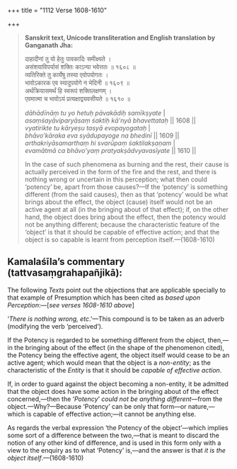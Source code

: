 +++
title = "1112 Verse 1608-1610"

+++
> **Sanskrit text, Unicode transliteration and English translation by Ganganath Jha:** 
>
> दाहादीनां तु यो हेतुः पावकादिः समीक्ष्यते ।  
> असंशयाविपर्यासं शक्तिः काऽन्या भवेत्ततः ॥ १६०८ ॥  
> व्यतिरिक्ते तु कार्येषु तस्या एवोपयोगतः ।  
> भावोऽकारक एव स्यादुपयोगे न भेदिनी ॥ १६०९ ॥  
> अर्थक्रियासमर्थं हि स्वरूपं शक्तिलक्षणम् ।  
> एवमात्मा च भावोऽयं प्रत्यक्षाद्व्यवसीयते ॥ १६१० ॥ 
>
> *dāhādīnāṃ tu yo hetuḥ pāvakādiḥ samīkṣyate* \|  
> *asaṃśayāviparyāsaṃ śaktiḥ kā'nyā bhavettataḥ* \|\| 1608 \|\|  
> *vyatirikte tu kāryeṣu tasyā evopayogataḥ* \|  
> *bhāvo'kāraka eva syādupayoge na bhedinī* \|\| 1609 \|\|  
> *arthakriyāsamarthaṃ hi svarūpaṃ śaktilakṣaṇam* \|  
> *evamātmā ca bhāvo'yaṃ pratyakṣādvyavasīyate* \|\| 1610 \|\| 
>
> In the case of such phenomena as burning and the rest, their cause is actually perceived in the form of the fire and the rest, and there is nothing wrong or uncertain in this perception; what then could ‘potency’ be, apart from those causes?—If the ‘potency’ is something different (from the said causes), then as that ‘potency’ would be what brings about the effect, the object (cause) itself would not be an active agent at all (in the bringing about of that effect); if, on the other hand, the object does bring about the effect, then the potency would not be anything different; because the characteristic feature of the ‘object’ is that it should be capable of effective action; and that the object is so capable is learnt from perception itself.—(1608-1610)



## Kamalaśīla’s commentary (tattvasaṃgrahapañjikā):

The following *Texts* point out the objections that are applicable specially to that example of Presumption which has been cited as *based upon Perception*:—[*see verses 1608-1610 above*]

‘*There is nothing wrong, etc*.’—This compound is to be taken as an adverb (modifying the verb ‘perceived’).

If the Potency is regarded to be something different from the object, then,—in the bringing about of the effect (in the shape of the phenomenon cited), the Potency being the effective agent, the object itself would cease to be an active agent; which would mean that the object is a *non-entity*; as the characteristic of the *Entity* is that it should be *capable of effective action*.

If, in order to guard against the object becoming a non-entity, it be admitted that the object does have some action in the bringing about of the effect concerned,—then the ‘*Potency*’ *could not be anything different*—from the object.—Why?—Because ‘Potency’ can be only that form—or nature,—which is capable of effective action;—it cannot be anything else.

As regards the verbal expression ‘the Potency of the object’—which implies some sort of a difference between the two,—that is meant to discard the notion of any other kind of difference, and is used in this form only with a view to the enquiry as to what ‘Potency’ is,—and the answer is that *it is the object itself*.—(1608-1610)


